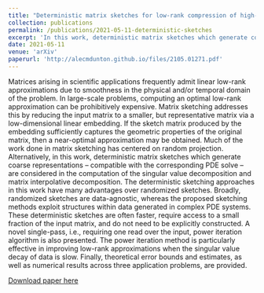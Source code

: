 ```yaml
---
title: "Deterministic matrix sketches for low-rank compression of high-dimensional simulation data"
collection: publications
permalink: /publications/2021-05-11-deterministic-sketches
excerpt: 'In this work, deterministic matrix sketches which generate coarse representations – compatible with the corresponding PDE solve – are considered in the computation of the singular value decomposition and matrix interpolative decomposition. A novel single-pass, i.e., requiring one read over the input, power iteration algorithm is also presented. '
date: 2021-05-11
venue: 'arXiv'
paperurl: 'http://alecmdunton.github.io/files/2105.01271.pdf'
---
```


Matrices arising in scientific applications frequently admit linear low-rank approximations due to smoothness in the physical and/or temporal domain of the problem. In large-scale problems, computing an optimal low-rank approximation can be prohibitively expensive. Matrix sketching addresses this by reducing the input matrix to a smaller, but representative matrix via a low-dimensional linear embedding. If the sketch matrix produced by the embedding sufficiently captures the geometric properties of the original matrix, then a near-optimal approximation may be obtained. Much of the work done in matrix sketching has centered on random projection. Alternatively, in this work, deterministic matrix sketches which generate coarse representations – compatible with the corresponding PDE solve – are considered in the computation of the singular value decomposition and matrix interpolative decomposition. The deterministic sketching approaches in this work have many advantages over randomized sketches. Broadly, randomized sketches are data-agnostic, whereas the proposed sketching methods exploit structures within data generated in complex PDE systems. These deterministic sketches are often faster, require access to a small fraction of the input matrix, and do not need to be explicitly constructed. A novel single-pass, i.e., requiring one read over the input, power iteration algorithm is also presented. The power iteration method is particularly effective in improving low-rank approximations when the singular value decay of data is slow. Finally, theoretical error bounds and estimates, as well as numerical results across three application problems, are provided.

[Download paper here](http://alecmdunton.github.io/files/2105.01271.pdf)
